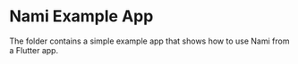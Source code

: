 # Nami Example App

The folder contains a simple example app that shows how to use Nami from a Flutter app.
